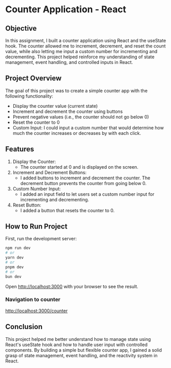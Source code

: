 # Counter Application - React

## Objective

In this assignment, I built a counter application using React and the useState hook. The counter allowed me to increment, decrement, and reset the count value, while also letting me input a custom number for incrementing and decrementing. This project helped reinforce my understanding of state management, event handling, and controlled inputs in React.

## Project Overview

The goal of this project was to create a simple counter app with the following functionality:

- Display the counter value (current state)
- Increment and decrement the counter using buttons
- Prevent negative values (i.e., the counter should not go below 0)
- Reset the counter to 0
- Custom Input: I could input a custom number that would determine how much the counter increases or decreases by with each click.

## Features

1. Display the Counter:
   - The counter started at 0 and is displayed on the screen.
2. Increment and Decrement Buttons:
   - I added buttons to increment and decrement the counter. The decrement button prevents the counter from going below 0.
3. Custom Number Input:
   - I added an input field to let users set a custom number input for incrementing and decrementing.
4. Reset Button:
   - I added a button that resets the counter to 0.

## How to Run Project

First, run the development server:

```bash
npm run dev
# or
yarn dev
# or
pnpm dev
# or
bun dev
```

Open [http://localhost:3000](http://localhost:3000) with your browser to see the result.

### Navigation to counter

[http://localhost:3000/counter](http://localhost:3000/counter)

## Conclusion

This project helped me better understand how to manage state using React's useState hook and how to handle user input with controlled components. By building a simple but flexible counter app, I gained a solid grasp of state management, event handling, and the reactivity system in React.
